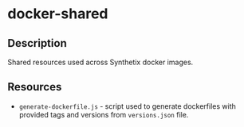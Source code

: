 # docker-shared

## Description

Shared resources used across Synthetix docker images.

## Resources

* `generate-dockerfile.js` - script used to generate dockerfiles with provided tags and versions from `versions.json` file.
